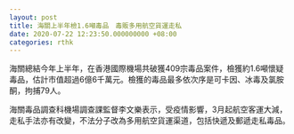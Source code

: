 ```yaml
---
layout: post
title: 海關上半年檢1.6噸毒品　毒販多用航空貨運走私
date: 2020-07-22 12:23:50.000000000 +08:00
categories: rthk
---
```


海關總結今年上半年，在香港國際機場共破獲409宗毒品案件，檢獲約1.6噸懷疑毒品，估計市值超過6億6千萬元。檢獲的毒品最多依次序是可卡因、冰毒及氯胺酮，拘捕79人。

海關毒品調查科機場調查課監督李文樂表示，受疫情影響，3月起航空客運大減，走私手法亦有改變，不法分子改為多用航空貨運渠道，包括快遞及郵遞走私毒品。
